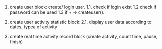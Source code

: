 1. create user block: create/ login user.
   1.1. check if login exist
   1.2 check if password can be used
   1.3 if + => createuser().
2. create user activity statistic block:
   2.1. display user data according to dates, typea of activity

3. create real time activity record block (create activity, count time, pause, finish)

